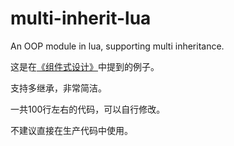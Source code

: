# multi-inherit-lua
An OOP module in lua,  supporting multi inheritance.

这是在[《组件式设计》](http://www.dingshukai.com/?p=5)中提到的例子。

支持多继承，非常简洁。

一共100行左右的代码，可以自行修改。

不建议直接在生产代码中使用。
